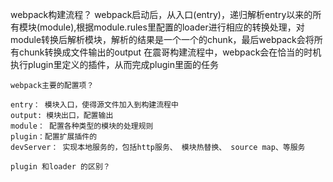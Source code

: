 webpack构建流程？
    webpack启动后，从入口(entry)，递归解析entry以来的所有模块(module),根据module.rules里配置的loader进行相应的转换处理，对module转换后解析模块，解析的结果是一个一个的chunk，最后webpack会将所有chunk转换成文件输出的output
    在震哥构建流程中，webpack会在恰当的时机执行plugin里定义的插件，从而完成plugin里面的任务

    webpack主要的配置项？

    entry： 模块入口，使得源文件加入到构建流程中
    output: 模块出口，配置输出
    module： 配置各种类型的模块的处理规则
    plugin：配置扩展插件的
    devServer： 实现本地服务的，包括http服务、 模块热替换、 source map、等服务

    plugin 和loader 的区别？